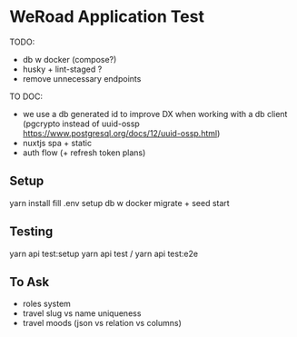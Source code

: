 # WeRoad Application Test

TODO:

- db w docker (compose?)
- husky + lint-staged ?
- remove unnecessary endpoints

TO DOC:

- we use a db generated id to improve DX when working with a db client (pgcrypto instead of uuid-ossp https://www.postgresql.org/docs/12/uuid-ossp.html)
- nuxtjs spa + static
- auth flow (+ refresh token plans)

## Setup

yarn install
fill .env
setup db w docker
migrate + seed
start

## Testing

yarn api test:setup
yarn api test / yarn api test:e2e

## To Ask

- roles system
- travel slug vs name uniqueness
- travel moods (json vs relation vs columns)
